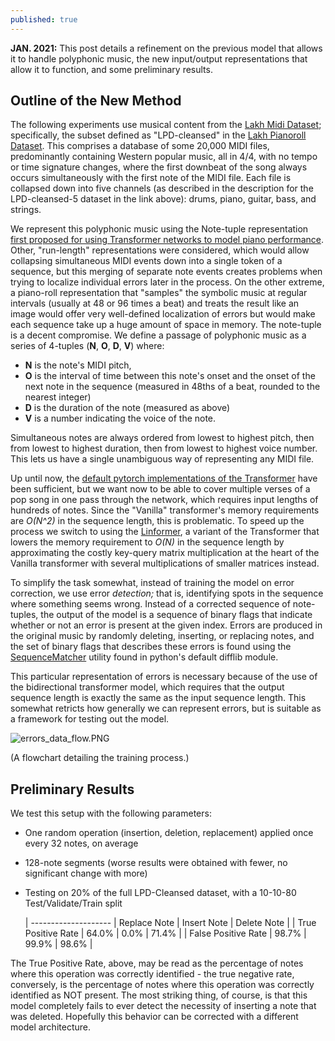 ```yaml
---
published: true
---
```

**JAN. 2021:** This post details a refinement on the previous model that allows it to handle polyphonic music, the new input/output representations that allow it to function, and some preliminary results.

## Outline of the New Method

The following experiments use musical content from the [Lakh Midi Dataset](https://colinraffel.com/projects/lmd/); specifically, the subset defined as "LPD-cleansed" in the [Lakh Pianoroll Dataset](https://salu133445.github.io/lakh-pianoroll-dataset/dataset). This comprises a database of some 20,000 MIDI files, predominantly containing Western popular music, all in 4/4, with no tempo or time signature changes, where the first downbeat of the song always occurs simultaneously with the first note of the MIDI file. Each file is collapsed down into five channels (as described in the description for the LPD-cleansed-5 dataset in the link above): drums, piano, guitar, bass, and strings.

We represent this polyphonic music using the Note-tuple representation [first proposed for using Transformer networks to model piano performance](https://nips2018creativity.github.io/doc/Transformer_NADE.pdf). Other, "run-length" representations were considered, which would allow collapsing simultaneous MIDI events down into a single token of a sequence, but this merging of separate note events creates problems when trying to localize individual errors later in the process. On the other extreme, a piano-roll representation that "samples" the symbolic music at regular intervals (usually at 48 or 96 times a beat) and treats the result like an image would offer very well-defined localization of errors but would make each sequence take up a huge amount of space in memory. The note-tuple is a decent compromise. We define a passage of polyphonic music as a series of 4-tuples (**N**, **O**, **D**, **V**) where:

- **N** is the note's MIDI pitch,
- **O** is the interval of time between this note's onset and the onset of the next note in the sequence (measured in 48ths of a beat, rounded to the nearest integer)
- **D** is the duration of the note (measured as above)
- **V** is a number indicating the voice of the note.

Simultaneous notes are always ordered from lowest to highest pitch, then from lowest to highest duration, then from lowest to highest voice number. This lets us have a single unambiguous way of representing any MIDI file.

Up until now, the [default pytorch implementations of the Transformer](https://pytorch.org/docs/stable/generated/torch.nn.Transformer.html) have been sufficient, but we want now to be able to cover multiple verses of a pop song in one pass through the network, which requires input lengths of hundreds of notes. Since the "Vanilla" transformer's memory requirements are _O(N^2)_ in the sequence length, this is problematic. To speed up the process we switch to using the [Linformer](https://github.com/lucidrains/linformer), a variant of the Transformer that lowers the memory requirement to _O(N)_ in the sequence length by approximating the costly key-query matrix multiplication at the heart of the Vanilla transformer with several multiplications of smaller matrices instead.

To simplify the task somewhat, instead of training the model on error correction, we use error _detection;_ that is, identifying spots in the sequence where something seems wrong. Instead of a corrected sequence of note-tuples, the output of the model is a sequence of binary flags that indicate whether or not an error is present at the given index. Errors are produced in the original music by randomly deleting, inserting, or replacing notes, and the set of binary flags that describes these errors is found using the [SequenceMatcher](https://docs.python.org/3/library/difflib.html) utility found in python's default difflib module.

This particular representation of errors is necessary because of the use of the bidirectional transformer model, which requires that the output sequence length is exactly the same as the input sequence length. This somewhat retricts how generally we can represent errors, but is suitable as a framework for testing out the model.

![errors_data_flow.PNG]({{site.baseurl}}/_posts/errors_data_flow.PNG)

(A flowchart detailing the training process.)

## Preliminary Results

We test this setup with the following parameters:

- One random operation (insertion, deletion, replacement) applied once every 32 notes, on average
- 128-note segments (worse results were obtained with fewer, no significant change with more)
- Testing on 20% of the full LPD-Cleansed dataset, with a 10-10-80 Test/Validate/Train split


    | -------------------- | Replace Note | Insert Note | Delete Note  |
    | True Positive Rate   | 64.0%        | 0.0%        | 71.4%        |
    | False Positive Rate  | 98.7%        | 99.9%       | 98.6%        |


The True Positive Rate, above, may be read as the percentage of notes where this operation was correctly identified - the true negative rate, conversely, is the percentage of notes where this operation was correctly identified as NOT present. The most striking thing, of course, is that this model completely fails to ever detect the necessity of inserting a note that was deleted. Hopefully this behavior can be corrected with a different model architecture.
